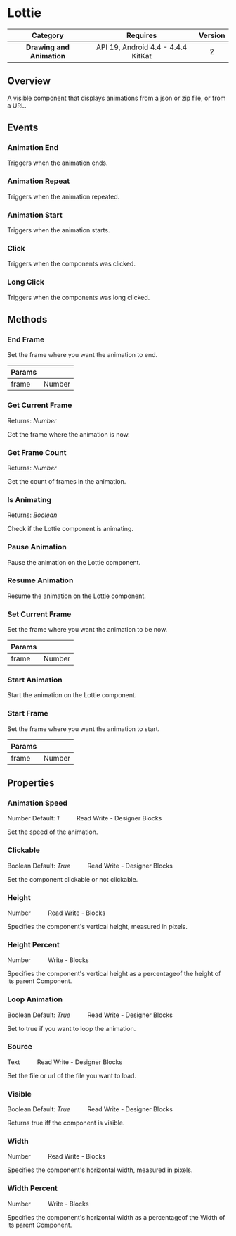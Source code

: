 # Lottie

| Category | Requires | Version |
|:--------:|:-------:|:--------:|
|**Drawing and Animation**|<span class="chip chip-any">API 19, Android 4.4 - 4.4.4 KitKat</span>|<span class="chip chip-number">2</span>|

## Overview

A visible component that displays animations from a json or zip file, or from a URL.

## Events

### Animation End

Triggers when the animation ends.

<div class="block" ai2-block="event" not-rendered="true" value="%7B%22componentName%22:%20%22Lottie%22,%20%22name%22:%20%22Animation%20End%22,%20%22param%22:%20%5B%5D%7D"></div>

### Animation Repeat

Triggers when the animation repeated.

<div class="block" ai2-block="event" not-rendered="true" value="%7B%22componentName%22:%20%22Lottie%22,%20%22name%22:%20%22Animation%20Repeat%22,%20%22param%22:%20%5B%5D%7D"></div>

### Animation Start

Triggers when the animation starts.

<div class="block" ai2-block="event" not-rendered="true" value="%7B%22componentName%22:%20%22Lottie%22,%20%22name%22:%20%22Animation%20Start%22,%20%22param%22:%20%5B%5D%7D"></div>

### Click

Triggers when the components was clicked.

<div class="block" ai2-block="event" not-rendered="true" value="%7B%22componentName%22:%20%22Lottie%22,%20%22name%22:%20%22Click%22,%20%22param%22:%20%5B%5D%7D"></div>

### Long Click

Triggers when the components was long clicked.

<div class="block" ai2-block="event" not-rendered="true" value="%7B%22componentName%22:%20%22Lottie%22,%20%22name%22:%20%22Long%20Click%22,%20%22param%22:%20%5B%5D%7D"></div>

## Methods

### End Frame

Set the frame where you want the animation to end.

<div class="block" ai2-block="method" not-rendered="true" value="%7B%22componentName%22:%20%22Lottie%22,%20%22name%22:%20%22End%20Frame%22,%20%22output%22:%20false,%20%22param%22:%20%5B%22frame%22%5D%7D"></div>

| Params | []() |
|--------|------|
|frame|<span class="chip chip-number">Number</span>|

### Get Current Frame

<span class="chip chip-number">Returns: <i>Number</i></span>

Get the frame where the animation is now.

<div class="block" ai2-block="method" not-rendered="true" value="%7B%22componentName%22:%20%22Lottie%22,%20%22name%22:%20%22Get%20Current%20Frame%22,%20%22output%22:%20true,%20%22param%22:%20%5B%5D%7D"></div>

### Get Frame Count

<span class="chip chip-number">Returns: <i>Number</i></span>

Get the count of frames in the animation.

<div class="block" ai2-block="method" not-rendered="true" value="%7B%22componentName%22:%20%22Lottie%22,%20%22name%22:%20%22Get%20Frame%20Count%22,%20%22output%22:%20true,%20%22param%22:%20%5B%5D%7D"></div>

### Is Animating

<span class="chip chip-boolean">Returns: <i>Boolean</i></span>

Check if the Lottie component is animating.

<div class="block" ai2-block="method" not-rendered="true" value="%7B%22componentName%22:%20%22Lottie%22,%20%22name%22:%20%22Is%20Animating%22,%20%22output%22:%20true,%20%22param%22:%20%5B%5D%7D"></div>

### Pause Animation

Pause the animation on the Lottie component.

<div class="block" ai2-block="method" not-rendered="true" value="%7B%22componentName%22:%20%22Lottie%22,%20%22name%22:%20%22Pause%20Animation%22,%20%22output%22:%20false,%20%22param%22:%20%5B%5D%7D"></div>

### Resume Animation

Resume the animation on the Lottie component.

<div class="block" ai2-block="method" not-rendered="true" value="%7B%22componentName%22:%20%22Lottie%22,%20%22name%22:%20%22Resume%20Animation%22,%20%22output%22:%20false,%20%22param%22:%20%5B%5D%7D"></div>

### Set Current Frame

Set the frame where you want the animation to be now.

<div class="block" ai2-block="method" not-rendered="true" value="%7B%22componentName%22:%20%22Lottie%22,%20%22name%22:%20%22Set%20Current%20Frame%22,%20%22output%22:%20false,%20%22param%22:%20%5B%22frame%22%5D%7D"></div>

| Params | []() |
|--------|------|
|frame|<span class="chip chip-number">Number</span>|

### Start Animation

Start the animation on the Lottie component.

<div class="block" ai2-block="method" not-rendered="true" value="%7B%22componentName%22:%20%22Lottie%22,%20%22name%22:%20%22Start%20Animation%22,%20%22output%22:%20false,%20%22param%22:%20%5B%5D%7D"></div>

### Start Frame

Set the frame where you want the animation to start.

<div class="block" ai2-block="method" not-rendered="true" value="%7B%22componentName%22:%20%22Lottie%22,%20%22name%22:%20%22Start%20Frame%22,%20%22output%22:%20false,%20%22param%22:%20%5B%22frame%22%5D%7D"></div>

| Params | []() |
|--------|------|
|frame|<span class="chip chip-number">Number</span>|

## Properties

### Animation Speed

<span class="chip chip-number">Number</span><span style="user-select: none;">&nbsp;</span><span class="chip chip-number">Default: <i>1</i></span><span style="user-select: none;">&nbsp;&nbsp;&nbsp;&nbsp;&nbsp;&nbsp;&nbsp;&nbsp;&nbsp;&nbsp;</span><span class="chip chip-rw">Read</span><span style="user-select: none;">&nbsp;</span><span class="chip chip-rw">Write</span><span style="user-select: none;">&nbsp;</span>-<span style="user-select: none;">&nbsp;</span><span class="chip chip-bd">Designer</span><span style="user-select: none;">&nbsp;</span><span class="chip chip-bd">Blocks</span><span style="user-select: none;">&nbsp;</span>

Set the speed of the animation.

<div class="block" ai2-block="property" not-rendered="true" value="%7B%22componentName%22:%20%22Lottie%22,%20%22name%22:%20%22Animation%20Speed%22,%20%22getter%22:%20true%7D"></div>
<div class="block" ai2-block="property" not-rendered="true" value="%7B%22componentName%22:%20%22Lottie%22,%20%22name%22:%20%22Animation%20Speed%22,%20%22getter%22:%20false%7D"></div>

### Clickable

<span class="chip chip-boolean">Boolean</span><span style="user-select: none;">&nbsp;</span><span class="chip chip-boolean">Default: <i>True</i></span><span style="user-select: none;">&nbsp;&nbsp;&nbsp;&nbsp;&nbsp;&nbsp;&nbsp;&nbsp;&nbsp;&nbsp;</span><span class="chip chip-rw">Read</span><span style="user-select: none;">&nbsp;</span><span class="chip chip-rw">Write</span><span style="user-select: none;">&nbsp;</span>-<span style="user-select: none;">&nbsp;</span><span class="chip chip-bd">Designer</span><span style="user-select: none;">&nbsp;</span><span class="chip chip-bd">Blocks</span><span style="user-select: none;">&nbsp;</span>

Set the component clickable or not clickable.

<div class="block" ai2-block="property" not-rendered="true" value="%7B%22componentName%22:%20%22Lottie%22,%20%22name%22:%20%22Clickable%22,%20%22getter%22:%20true%7D"></div>
<div class="block" ai2-block="property" not-rendered="true" value="%7B%22componentName%22:%20%22Lottie%22,%20%22name%22:%20%22Clickable%22,%20%22getter%22:%20false%7D"></div>

### Height

<span class="chip chip-number">Number</span><span style="user-select: none;">&nbsp;&nbsp;&nbsp;&nbsp;&nbsp;&nbsp;&nbsp;&nbsp;&nbsp;&nbsp;</span><span class="chip chip-rw">Read</span><span style="user-select: none;">&nbsp;</span><span class="chip chip-rw">Write</span><span style="user-select: none;">&nbsp;</span>-<span style="user-select: none;">&nbsp;</span><span class="chip chip-bd">Blocks</span><span style="user-select: none;">&nbsp;</span>

Specifies the component's vertical height, measured in pixels.

<div class="block" ai2-block="property" not-rendered="true" value="%7B%22componentName%22:%20%22Lottie%22,%20%22name%22:%20%22Height%22,%20%22getter%22:%20true%7D"></div>
<div class="block" ai2-block="property" not-rendered="true" value="%7B%22componentName%22:%20%22Lottie%22,%20%22name%22:%20%22Height%22,%20%22getter%22:%20false%7D"></div>

### Height Percent

<span class="chip chip-number">Number</span><span style="user-select: none;">&nbsp;&nbsp;&nbsp;&nbsp;&nbsp;&nbsp;&nbsp;&nbsp;&nbsp;&nbsp;</span><span class="chip chip-rw">Write</span><span style="user-select: none;">&nbsp;</span>-<span style="user-select: none;">&nbsp;</span><span class="chip chip-bd">Blocks</span><span style="user-select: none;">&nbsp;</span>

Specifies the component's vertical height as a percentageof the height of its parent Component.

<div class="block" ai2-block="property" not-rendered="true" value="%7B%22componentName%22:%20%22Lottie%22,%20%22name%22:%20%22Height%20Percent%22,%20%22getter%22:%20false%7D"></div>

### Loop Animation

<span class="chip chip-boolean">Boolean</span><span style="user-select: none;">&nbsp;</span><span class="chip chip-boolean">Default: <i>True</i></span><span style="user-select: none;">&nbsp;&nbsp;&nbsp;&nbsp;&nbsp;&nbsp;&nbsp;&nbsp;&nbsp;&nbsp;</span><span class="chip chip-rw">Read</span><span style="user-select: none;">&nbsp;</span><span class="chip chip-rw">Write</span><span style="user-select: none;">&nbsp;</span>-<span style="user-select: none;">&nbsp;</span><span class="chip chip-bd">Designer</span><span style="user-select: none;">&nbsp;</span><span class="chip chip-bd">Blocks</span><span style="user-select: none;">&nbsp;</span>

Set to true if you want to loop the animation.

<div class="block" ai2-block="property" not-rendered="true" value="%7B%22componentName%22:%20%22Lottie%22,%20%22name%22:%20%22Loop%20Animation%22,%20%22getter%22:%20true%7D"></div>
<div class="block" ai2-block="property" not-rendered="true" value="%7B%22componentName%22:%20%22Lottie%22,%20%22name%22:%20%22Loop%20Animation%22,%20%22getter%22:%20false%7D"></div>

### Source

<span class="chip chip-text">Text</span><span style="user-select: none;">&nbsp;&nbsp;&nbsp;&nbsp;&nbsp;&nbsp;&nbsp;&nbsp;&nbsp;&nbsp;</span><span class="chip chip-rw">Read</span><span style="user-select: none;">&nbsp;</span><span class="chip chip-rw">Write</span><span style="user-select: none;">&nbsp;</span>-<span style="user-select: none;">&nbsp;</span><span class="chip chip-bd">Designer</span><span style="user-select: none;">&nbsp;</span><span class="chip chip-bd">Blocks</span><span style="user-select: none;">&nbsp;</span>

Set the file or url of the file you want to load.

<div class="block" ai2-block="property" not-rendered="true" value="%7B%22componentName%22:%20%22Lottie%22,%20%22name%22:%20%22Source%22,%20%22getter%22:%20true%7D"></div>
<div class="block" ai2-block="property" not-rendered="true" value="%7B%22componentName%22:%20%22Lottie%22,%20%22name%22:%20%22Source%22,%20%22getter%22:%20false%7D"></div>

### Visible

<span class="chip chip-boolean">Boolean</span><span style="user-select: none;">&nbsp;</span><span class="chip chip-boolean">Default: <i>True</i></span><span style="user-select: none;">&nbsp;&nbsp;&nbsp;&nbsp;&nbsp;&nbsp;&nbsp;&nbsp;&nbsp;&nbsp;</span><span class="chip chip-rw">Read</span><span style="user-select: none;">&nbsp;</span><span class="chip chip-rw">Write</span><span style="user-select: none;">&nbsp;</span>-<span style="user-select: none;">&nbsp;</span><span class="chip chip-bd">Designer</span><span style="user-select: none;">&nbsp;</span><span class="chip chip-bd">Blocks</span><span style="user-select: none;">&nbsp;</span>

Returns true iff the component is visible.

<div class="block" ai2-block="property" not-rendered="true" value="%7B%22componentName%22:%20%22Lottie%22,%20%22name%22:%20%22Visible%22,%20%22getter%22:%20true%7D"></div>
<div class="block" ai2-block="property" not-rendered="true" value="%7B%22componentName%22:%20%22Lottie%22,%20%22name%22:%20%22Visible%22,%20%22getter%22:%20false%7D"></div>

### Width

<span class="chip chip-number">Number</span><span style="user-select: none;">&nbsp;&nbsp;&nbsp;&nbsp;&nbsp;&nbsp;&nbsp;&nbsp;&nbsp;&nbsp;</span><span class="chip chip-rw">Read</span><span style="user-select: none;">&nbsp;</span><span class="chip chip-rw">Write</span><span style="user-select: none;">&nbsp;</span>-<span style="user-select: none;">&nbsp;</span><span class="chip chip-bd">Blocks</span><span style="user-select: none;">&nbsp;</span>

Specifies the component's horizontal width, measured in pixels.

<div class="block" ai2-block="property" not-rendered="true" value="%7B%22componentName%22:%20%22Lottie%22,%20%22name%22:%20%22Width%22,%20%22getter%22:%20true%7D"></div>
<div class="block" ai2-block="property" not-rendered="true" value="%7B%22componentName%22:%20%22Lottie%22,%20%22name%22:%20%22Width%22,%20%22getter%22:%20false%7D"></div>

### Width Percent

<span class="chip chip-number">Number</span><span style="user-select: none;">&nbsp;&nbsp;&nbsp;&nbsp;&nbsp;&nbsp;&nbsp;&nbsp;&nbsp;&nbsp;</span><span class="chip chip-rw">Write</span><span style="user-select: none;">&nbsp;</span>-<span style="user-select: none;">&nbsp;</span><span class="chip chip-bd">Blocks</span><span style="user-select: none;">&nbsp;</span>

Specifies the component's horizontal width as a percentageof the Width of its parent Component.

<div class="block" ai2-block="property" not-rendered="true" value="%7B%22componentName%22:%20%22Lottie%22,%20%22name%22:%20%22Width%20Percent%22,%20%22getter%22:%20false%7D"></div>
